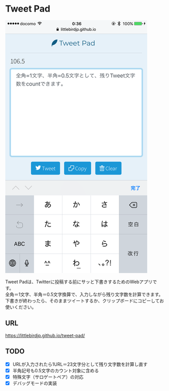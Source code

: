 # Tweet Pad

![](screenshot.png?raw=true)

Tweet Padは、Twitterに投稿する前にサッと下書きするためのWebアプリです。  
全角＝1文字、半角＝0.5文字換算で、入力しながら残り文字数を計算できます。  
下書きが終わったら、そのままツイートするか、クリップボードにコピーしてお使いください。

## URL

https://littlebirdjp.github.io/tweet-pad/

## TODO

- [x] URLが入力されたら1URL＝23文字分として残り文字数を計算し直す
- [x] 半角記号も0.5文字のカウント対象に含める
- [x] 特殊文字（サロゲートペア）の対応
- [x] デバッグモードの実装
